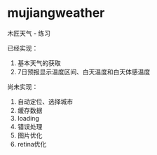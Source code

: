 mujiangweather
==============

木匠天气 - 练习

已经实现：

1. 基本天气的获取
2. 7日预报显示温度区间、白天温度和白天体感温度

尚未实现：

1. 自动定位、选择城市
2. 缓存数据
3. loading
4. 错误处理
5. 图片优化
6. retina优化
